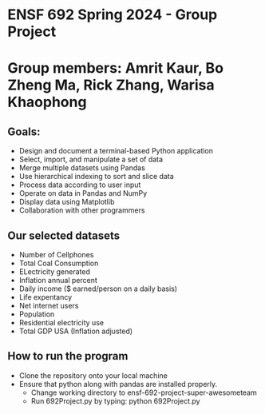 # ENSF 692 Spring 2024 - Group Project

# Group members: Amrit Kaur, Bo Zheng Ma, Rick Zhang, Warisa Khaophong 


## Goals:
* Design and document a terminal-based Python application
* Select, import, and manipulate a set of data
* Merge multiple datasets using Pandas
* Use hierarchical indexing to sort and slice data
* Process data according to user input
* Operate on data in Pandas and NumPy
* Display data using Matplotlib
* Collaboration with other programmers

## Our selected datasets
* Number of Cellphones 
* Total Coal Consumption 
* ELectricity generated 
* Inflation annual percent 
* Daily income ($ earned/person on a daily basis)
* Life expentancy
* Net internet users
* Population
* Residential electricity use
* Total GDP USA (Inflation adjusted)

## How to run the program
* Clone the repository onto your local machine
* Ensure that python along with pandas are installed properly.
    * Change working directory to ensf-692-project-super-awesometeam
    * Run 692Project.py by typing: python 692Project.py
